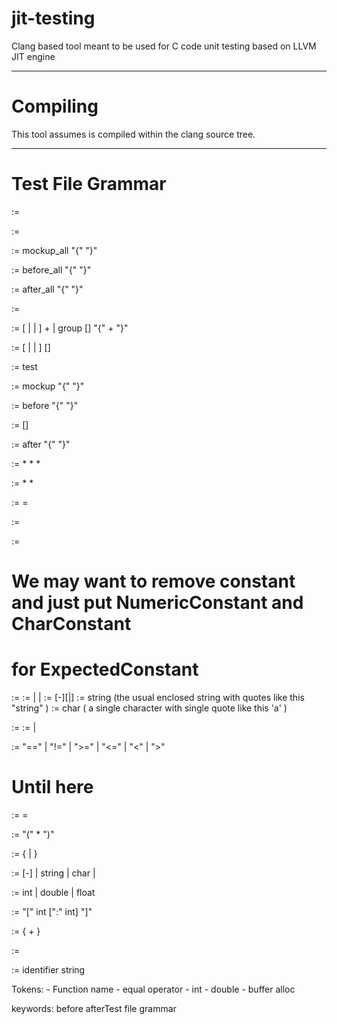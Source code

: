 jit-testing
===========

Clang based tool meant to be used for C code unit testing based on LLVM JIT engine

----------
Compiling
==========
This tool assumes is compiled within the clang source tree.

---------
Test File Grammar
========

<test-expr> := <test-file>

<test-file> :=  <unit-tests>

<global-mockup> := mockup_all "{" <mockup-fixture> "}"

<global-setup> := before_all "{" <test-fixture> "}"

<global-teardown> := after_all "{" <test-fixture> "}"

<unit-tests> := <test-group>

<test-group> := [<global-mockup> | <global-setup> | <global-teardown> ] <test-definition>+ | group [<identifier>] "{" <test-group>+ "}"

<test-definition> := [<test-info> | <test-mockup> | <test-setup>] <test-function> [<test-teardown>]

<test-info> := test <identifier>

<test-mockup> := mockup "{" <mockup-fixture> "}"

<test-setup> :=  before "{"  <test-fixture> "}"

<test-function> := <function-call> [<expected-result>]


<test-teardown> := after "{" <test-fixture> "}"

<test-fixture> := <function-call>*  <var-assignment>* <expected-expression>*

<mockup-fixture> := <mockup-function>*  <mockup-variable>*

<mockup-function> :=  <function-call> = <argument>

<mockup-variable> := <var-assignment>

<expected-result> :=  <comparison-operator> <expected-constant> 

# We may want to remove constant and just put NumericConstant and CharConstant
# for ExpectedConstant
<expected-constant> := <constant>
<constant> := <numeric-constant> | <string-constant>| <char-constant>
<numeric-constant> := [-][<integer>|<float>] 
<string-constant> := string (the usual enclosed string with quotes like this "string" )
<char-constant> := char ( a single character with single quote like this 'a' )

<expected-expression> := <operand> <comparison-operator> <operand>
<operand> := <constant> | <identifier>

<comparison-operator> := "==" | "!=" | ">=" | "<=" | "<" | ">"

# Until here
<var-assignment> := <identifier> = <argument>

<function-call> := <function-name>"(" <function-argument>* ")"

<function-argument> := {<argument> | <buffer-alloc>}

<argument> := [-]<number> | string |  char | <array-initializer>

<number> := int | double |  float

<buffer-alloc> := "[" int [":" int] "]"

<array-initializer> := { <number>+ }

<function-name> := <identifier>

<identifier> := identifier string


Tokens:
	- Function name
	- equal operator
	- int
	- double
	- buffer alloc

keywords:
	before
	afterTest file grammar
